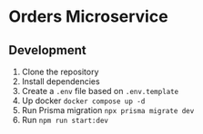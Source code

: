 # Orders Microservice

## Development
1. Clone the repository
2. Install dependencies
3. Create a `.env` file based on `.env.template`
4. Up docker `docker compose up -d`
5. Run Prisma migration `npx prisma migrate dev`
6. Run `npm run start:dev`